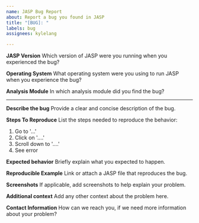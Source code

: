 ```yaml
---
name: JASP Bug Report
about: Report a bug you found in JASP
title: "[BUG]: "
labels: bug
assignees: kylelang

---
```


**JASP Version**
Which version of JASP were you running when you experienced the bug?

**Operating System**
What operating system were you using to run JASP when you experience the bug?

**Analysis Module**
In which analysis module did you find the bug?
 
---

**Describe the bug**
Provide a clear and concise description of the bug.

**Steps To Reproduce**
List the steps needed to reproduce the behavior:
1. Go to '...'
2. Click on '....'
3. Scroll down to '....'
4. See error

**Expected behavior**
Briefly explain what you expected to happen.

**Reproducible Example**
Link or attach a JASP file that reproduces the bug.

**Screenshots**
If applicable, add screenshots to help explain your problem.

**Additional context**
Add any other context about the problem here.

**Contact Information**
How can we reach you, if we need more information about your problem?

